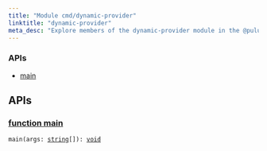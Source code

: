```yaml
---
title: "Module cmd/dynamic-provider"
linktitle: "dynamic-provider"
meta_desc: "Explore members of the dynamic-provider module in the @pulumi/pulumi package."
---
```


<!-- WARNING: this page was generated by a tool. Do not edit it by hand. -->
<!-- To change it, please see https://github.com/pulumi/docs/tree/master/tools/tscdocgen. -->






<h3>APIs</h3>
<ul class="api">
    <li><a href="#main"><span class="symbol api"></span>main</a></li>
</ul>




<h2 id="apis">APIs</h2>
<h3 class="pdoc-module-header" id="main" data-link-title="main">
    <a href="https://github.com/pulumi/pulumi/blob/29049ecaf31ebe9f66870de415e7cda636ebc325/sdk/nodejs/cmd/dynamic-provider/index.ts#L304">
        function <strong>main</strong>
    </a>
</h3>


<pre class="highlight"><code><span class='kd'></span>main(args: <span class='kd'><a href='https://developer.mozilla.org/en-US/docs/Web/JavaScript/Reference/Global_Objects/String'>string</a></span>[]): <span class='kd'><a href='https://www.typescriptlang.org/docs/handbook/basic-types.html#void'>void</a></span></code></pre>

